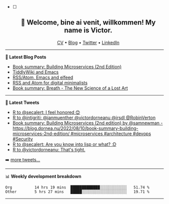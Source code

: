   - [ ] <h2 align="center">👋 Welcome, bine ai venit, willkommen! My name is Victor. </h2>
                    <p align="center">
                    <a href="https://dornea.nu/cv">CV</a> •
                    <a href="https://blog.dornea.nu">Blog</a> •
                    <a href="https://twitter.com/victordorneanu">Twitter</a> •
                    <a href="https://www.linkedin.com/in/victor-dorneanu/">LinkedIn</a> 
                    </p>

  <!--
  **dorneanu/dorneanu** is a ✨ _special_ ✨ repository because its `README.md` (this file) appears on your GitHub profile.

  Here are some ideas to get you started:

  - 🔭 I’m currently working on ...
  - 🌱 I’m currently learning ...
  - 👯 I’m looking to collaborate on ...
  - 🤔 I’m looking for help with ...
  - 💬 Ask me about ...
  - 📫 How to reach me: ...
  - 😄 Pronouns: ...
  - ⚡ Fun fact: ...
  -->

  ---

  **📝 Latest Blog Posts**

  <!-- BLOG-POST-LIST:START -->
- [Book summary: Building Microservices &lpar;2nd Edition&rpar;](https://blog.dornea.nu/2022/08/10/book-summary-building-microservices-2nd-edition/)
- [TiddlyWiki and Emacs](https://blog.dornea.nu/2022/07/12/tiddlywiki-and-emacs/)
- [RSS/Atom, Emacs and elfeed](https://blog.dornea.nu/2022/06/29/rss/atom-emacs-and-elfeed/)
- [RSS and Atom for digital minimalists](https://blog.dornea.nu/2022/06/13/rss-and-atom-for-digital-minimalists/)
- [Book summary: Breath - The New Science of a Lost Art](https://blog.dornea.nu/2022/05/30/book-summary-breath-the-new-science-of-a-lost-art/)
<!-- BLOG-POST-LIST:END -->

  ---

  **📱 Latest Tweets**

  <!-- TWITTER:START -->
- [R to @secalert: I feel honored 😊](https://nitter.net/victordorneanu/status/1558412711205261313#m)
- [R to @intigriti: @janmuenther @victordorneanu @irsdl @RobinVerton](https://nitter.net/secalert/status/1558356634912579584#m)
- [Book summary: Building Microservices &lpar;2nd edition&rpar; by @samnewman - https://blog.dornea.nu/2022/08/10/book-summary-building-microservices-2nd-edition/  #microservices #architecture #devops #Security](https://nitter.net/victordorneanu/status/1557612162125905920#m)
- [R to @secalert: Are you know into lisp or what? :D](https://nitter.net/victordorneanu/status/1556949850117312514#m)
- [R to @victordorneanu: That&#39;s tight.](https://nitter.net/secalert/status/1556920411882983424#m)
<!-- TWITTER:END -->

  ➡️ [more tweets...](https://twitter.com/victordorneanu)

  ---

  📊 **Weekly development breakdown**

  <!--START_SECTION:waka-->

```text
Org          14 hrs 19 mins  █████████████░░░░░░░░░░░░   51.74 %
Other        5 hrs 27 mins   █████░░░░░░░░░░░░░░░░░░░░   19.71 %
```

<!--END_SECTION:waka-->

  ---
